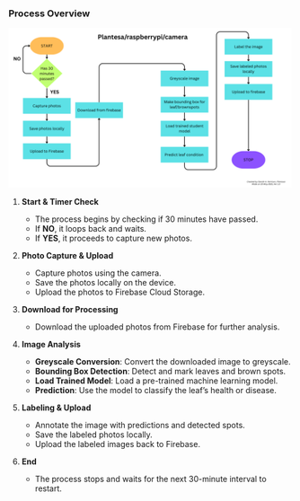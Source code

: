 ### Process Overview

![Upload Firebase Flowchart](assets/Upload%20Firebase%20Flowchart.png)

1. **Start & Timer Check**  
    - The process begins by checking if 30 minutes have passed.  
    - If **NO**, it loops back and waits.  
    - If **YES**, it proceeds to capture new photos.

2. **Photo Capture & Upload**  
    - Capture photos using the camera.  
    - Save the photos locally on the device.  
    - Upload the photos to Firebase Cloud Storage.

3. **Download for Processing**  
    - Download the uploaded photos from Firebase for further analysis.

4. **Image Analysis**  
    - **Greyscale Conversion**: Convert the downloaded image to greyscale.  
    - **Bounding Box Detection**: Detect and mark leaves and brown spots.  
    - **Load Trained Model**: Load a pre-trained machine learning model.  
    - **Prediction**: Use the model to classify the leaf’s health or disease.

5. **Labeling & Upload**  
    - Annotate the image with predictions and detected spots.  
    - Save the labeled photos locally.  
    - Upload the labeled images back to Firebase.

6. **End**  
    - The process stops and waits for the next 30-minute interval to restart.